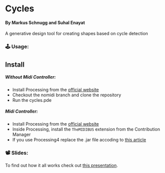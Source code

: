 # Cycles

#### By Markus Schnugg and Suhal Enayat

A generative design tool for creating shapes based on cycle detection

### 🕹️ Usage:
## Install

##### Without Midi Controller:
- Install Processing from the [official website](https://processing.org/download)
- Checkout the nomidi branch and clone the repository
- Run the cycles.pde

##### Midi Controller:
- Install Processing from the [official website](https://processing.org/download)
- Inside Processing, install the ``TheMIDIBUS`` extension from the Contribution Manager
- If you use Processing4 replace the .jar file accoding to [this article](https://discourse.processing.org/t/does-themidibus-library-work-in-processing-4/31851/6) 

### 📽️ Slides:
To find out how it all works check out [this presentation](https://github.com/cma5/Cycles/blob/main/presentation/Cycles.pdf).
